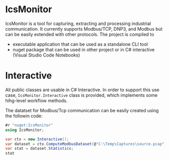 ﻿# IcsMonitor

IcsMonitor is a tool for capturing, extracting and processing industrial communication. It currently supports Modbus/TCP, DNP3, and Modbus 
but can be easily extended with other protocols. The project is compiled to

* executable application that can be used as a standalone CLI tool
* nuget package that can be used in other project or in C# interactive (Visual Studio Code Notebooks)

# Interactive

All public classes are usable in C# Interactive. In order to support this use case, ```IcsMonitor.Interactive``` class is provided, which 
implements some hihg-level workflow methods. 

The datatset for Modbus/Tcp communication can be easily created using the followin code:
```csharp
#r "nuget:IcsMonitor"
using IcsMonitor;

var ctx = new Interactive();
var dataset = ctx.ComputeModbusDataset(@"C:\Temp\Captures\source.pcap", TimeSpan.FromSeconds(120));
var stat = dataset.Statistics;
stat
```
